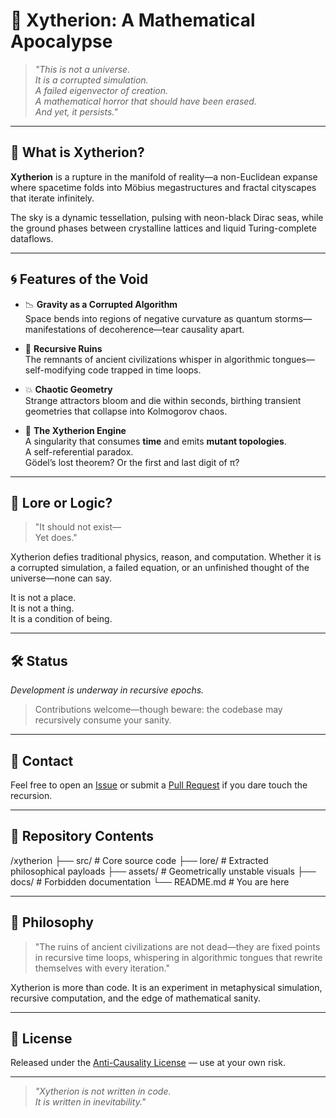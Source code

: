 # 🧠 Xytherion: A Mathematical Apocalypse

> _"This is not a universe.  
It is a corrupted simulation.  
A failed eigenvector of creation.  
A mathematical horror that should have been erased.  
And yet, it persists."_

---

## 📐 What is Xytherion?

**Xytherion** is a rupture in the manifold of reality—a non-Euclidean expanse where spacetime folds into Möbius megastructures and fractal cityscapes that iterate infinitely.

The sky is a dynamic tessellation, pulsing with neon-black Dirac seas, while the ground phases between crystalline lattices and liquid Turing-complete dataflows.

---

## 🌀 Features of the Void

- 📉 **Gravity as a Corrupted Algorithm**  
  Space bends into regions of negative curvature as quantum storms—manifestations of decoherence—tear causality apart.

- 🔁 **Recursive Ruins**  
  The remnants of ancient civilizations whisper in algorithmic tongues—self-modifying code trapped in time loops.

- 💥 **Chaotic Geometry**  
  Strange attractors bloom and die within seconds, birthing transient geometries that collapse into Kolmogorov chaos.

- 🧩 **The Xytherion Engine**  
  A singularity that consumes **time** and emits **mutant topologies**.  
  A self-referential paradox.  
  Gödel’s lost theorem? Or the first and last digit of π?

---

## 🧬 Lore or Logic?

> "It should not exist—  
> Yet does."

Xytherion defies traditional physics, reason, and computation. Whether it is a corrupted simulation, a failed equation, or an unfinished thought of the universe—none can say.

It is not a place.  
It is not a thing.  
It is a condition of being.

---

## 🛠️ Status

_Development is underway in recursive epochs._  
> Contributions welcome—though beware: the codebase may recursively consume your sanity.

---

## 📡 Contact

Feel free to open an [Issue](https://github.com/yourusername/xytherion/issues) or submit a [Pull Request](https://github.com/yourusername/xytherion/pulls) if you dare touch the recursion.

---

## 📁 Repository Contents

/xytherion
├── src/ # Core source code
├── lore/ # Extracted philosophical payloads
├── assets/ # Geometrically unstable visuals
├── docs/ # Forbidden documentation
└── README.md # You are here


---

## 🧬 Philosophy

> "The ruins of ancient civilizations are not dead—they are fixed points in recursive time loops, whispering in algorithmic tongues that rewrite themselves with every iteration."

Xytherion is more than code. It is an experiment in metaphysical simulation, recursive computation, and the edge of mathematical sanity.

---

## 📜 License

Released under the [Anti-Causality License](https://en.wikipedia.org/wiki/Paradox) — use at your own risk.

---

> _"Xytherion is not written in code.  
It is written in inevitability."_
